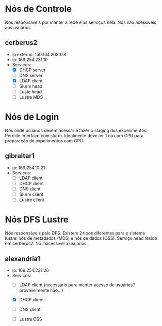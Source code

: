 # Nós de Controle
Nós responsáveis por manter a rede e os serviços nela. Nós não acessíveis aos usuários

## cerberus2
 - ip externo: 150.164.203.178
 - ip: 169.254.231.10
 - Serviços:
   - [x] DHCP server
   - [ ] DNS server
   - [x] LDAP client
   - [ ] Slurm head
   - [ ] Luste head
   - [ ] Lustre MDS 
  
# Nós de Login
Nós onde usuários devem acessar e fazer o staging dos experimentos. Permite interface com slurm. Idealmente deve ter 1 nó com GPU para preparação de experimentos com GPU.

## gibraltar1
 - ip: 169.254.10.21
 - Serviços:
   - [ ] LDAP client
   - [ ] DHCP client
   - [ ] DNS client
   - [ ] Slurm client
   - [ ] Lustre client
  
# Nós DFS Lustre
Nós responsáveis pelo DFS. Existem 2 tipos diferentes para o sistema lustre: nós de metadados (MDS) e nós de dados (OSS). Serviço head reside em cerberus2. Nó inacessível a usuários.

## alexandria1
 - ip: 169.254.231.26
 - Serviços:
   - [ ] LDAP client (necessário para manter acesso de usuários? provavelmente não...)
   - [x] DHCP client
   - [ ] DNS client
   - [ ] Lustre OSS
  



